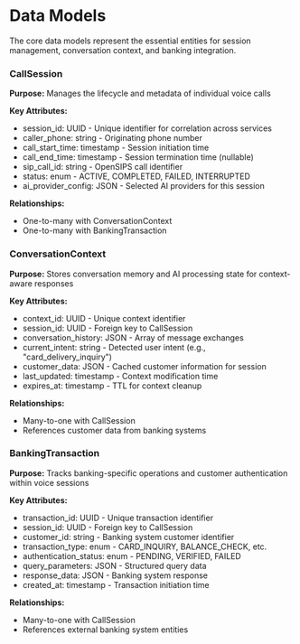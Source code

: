 # Data Models

The core data models represent the essential entities for session management, conversation context, and banking integration.

### CallSession

**Purpose:** Manages the lifecycle and metadata of individual voice calls

**Key Attributes:**
- session_id: UUID - Unique identifier for correlation across services
- caller_phone: string - Originating phone number
- call_start_time: timestamp - Session initiation time
- call_end_time: timestamp - Session termination time (nullable)
- sip_call_id: string - OpenSIPS call identifier
- status: enum - ACTIVE, COMPLETED, FAILED, INTERRUPTED
- ai_provider_config: JSON - Selected AI providers for this session

**Relationships:**
- One-to-many with ConversationContext
- One-to-many with BankingTransaction

### ConversationContext

**Purpose:** Stores conversation memory and AI processing state for context-aware responses

**Key Attributes:**
- context_id: UUID - Unique context identifier
- session_id: UUID - Foreign key to CallSession
- conversation_history: JSON - Array of message exchanges
- current_intent: string - Detected user intent (e.g., "card_delivery_inquiry")
- customer_data: JSON - Cached customer information for session
- last_updated: timestamp - Context modification time
- expires_at: timestamp - TTL for context cleanup

**Relationships:**
- Many-to-one with CallSession
- References customer data from banking systems

### BankingTransaction

**Purpose:** Tracks banking-specific operations and customer authentication within voice sessions

**Key Attributes:**
- transaction_id: UUID - Unique transaction identifier
- session_id: UUID - Foreign key to CallSession
- customer_id: string - Banking system customer identifier
- transaction_type: enum - CARD_INQUIRY, BALANCE_CHECK, etc.
- authentication_status: enum - PENDING, VERIFIED, FAILED
- query_parameters: JSON - Structured query data
- response_data: JSON - Banking system response
- created_at: timestamp - Transaction initiation time

**Relationships:**
- Many-to-one with CallSession
- References external banking system entities

